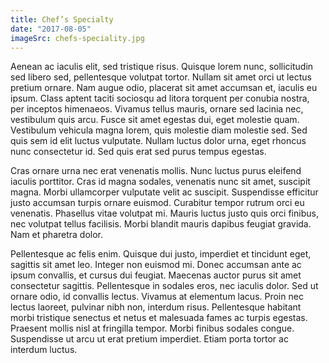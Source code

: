 ```yaml
---
title: Chef’s Specialty
date: "2017-08-05"
imageSrc: chefs-speciality.jpg
---
```


Aenean ac iaculis elit, sed tristique risus. Quisque lorem nunc, sollicitudin sed libero sed, pellentesque volutpat tortor. Nullam sit amet orci ut lectus pretium ornare. Nam augue odio, placerat sit amet accumsan et, iaculis eu ipsum. Class aptent taciti sociosqu ad litora torquent per conubia nostra, per inceptos himenaeos. Vivamus tellus mauris, ornare sed lacinia nec, vestibulum quis arcu. Fusce sit amet egestas dui, eget molestie quam. Vestibulum vehicula magna lorem, quis molestie diam molestie sed. Sed quis sem id elit luctus vulputate. Nullam luctus dolor urna, eget rhoncus nunc consectetur id. Sed quis erat sed purus tempus egestas.

Cras ornare urna nec erat venenatis mollis. Nunc luctus purus eleifend iaculis porttitor. Cras id magna sodales, venenatis nunc sit amet, suscipit magna. Morbi ullamcorper vulputate velit ac suscipit. Suspendisse efficitur justo accumsan turpis ornare euismod. Curabitur tempor rutrum orci eu venenatis. Phasellus vitae volutpat mi. Mauris luctus justo quis orci finibus, nec volutpat tellus facilisis. Morbi blandit mauris dapibus feugiat gravida. Nam et pharetra dolor.

Pellentesque ac felis enim. Quisque dui justo, imperdiet et tincidunt eget, sagittis sit amet leo. Integer non euismod mi. Donec accumsan ante ac ipsum convallis, et cursus dui feugiat. Maecenas auctor purus sit amet consectetur sagittis. Pellentesque in sodales eros, nec iaculis dolor. Sed ut ornare odio, id convallis lectus. Vivamus at elementum lacus. Proin nec lectus laoreet, pulvinar nibh non, interdum risus. Pellentesque habitant morbi tristique senectus et netus et malesuada fames ac turpis egestas. Praesent mollis nisl at fringilla tempor. Morbi finibus sodales congue. Suspendisse ut arcu ut erat pretium imperdiet. Etiam porta tortor ac interdum luctus.
